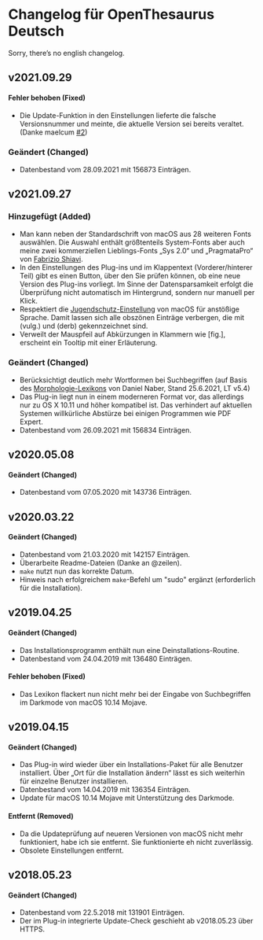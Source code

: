 # Changelog für OpenThesaurus Deutsch

Sorry, there’s no english changelog.

## v2021.09.29

#### Fehler behoben (Fixed)

- Die Update-Funktion in den Einstellungen lieferte die falsche Versionsnummer und meinte, die aktuelle Version sei bereits veraltet. (Danke maelcum [#2](https://github.com/Tekl/beolingus-deutsch-englisch/issues/2))

### Geändert (Changed)

- Datenbestand vom 28.09.2021 mit 156873  Einträgen.

## v2021.09.27

### Hinzugefügt (Added)

- Man kann neben der Standardschrift von macOS aus 28 weiteren Fonts auswählen. Die Auswahl enthält größtenteils System-Fonts aber auch meine zwei kommerziellen Lieblings-Fonts „Sys 2.0“ und „PragmataPro“ von [Fabrizio Shiavi](https://fsd.it).
- In den Einstellungen des Plug-ins und im Klappentext (Vorderer/hinterer Teil) gibt es einen Button, über den Sie prüfen können, ob eine neue Version des Plug-ins vorliegt. Im Sinne der Datensparsamkeit erfolgt die Überprüfung nicht automatisch im Hintergrund, sondern nur manuell per Klick.
- Respektiert die [Jugendschutz-Einstellung](https://support.apple.com/de-de/guide/mac-help/mchlbcf0dfe2/mac) von macOS für anstößige Sprache. Damit lassen sich alle obszönen Einträge verbergen, die mit (vulg.) und (derb) gekennzeichnet sind.
- Verweilt der Mauspfeil auf Abkürzungen in Klammern wie [fig.], erscheint ein Tooltip mit einer Erläuterung.

### Geändert (Changed)

- Berücksichtigt deutlich mehr Wortformen bei Suchbegriffen (auf Basis des [Morphologie-Lexikons](http://www.danielnaber.de/morphologie/) von Daniel Naber, Stand 25.6.2021, LT v5.4)
- Das Plug-in liegt nun in einem moderneren Format vor, das allerdings nur zu OS X 10.11 und höher kompatibel ist. Das verhindert auf aktuellen Systemen willkürliche Abstürze bei einigen Programmen wie PDF Expert.
- Datenbestand vom 26.09.2021 mit 156834 Einträgen.

## v2020.05.08

#### Geändert (Changed)

- Datenbestand vom 07.05.2020 mit 143736 Einträgen.

## v2020.03.22

#### Geändert (Changed)

- Datenbestand vom 21.03.2020 mit 142157 Einträgen.
- Überarbeite Readme-Dateien (Danke an @zeilen).
- `make` nutzt nun das korrekte Datum.
- Hinweis nach erfolgreichem `make`-Befehl um "sudo" ergänzt (erforderlich für die Installation).

## v2019.04.25

#### Geändert (Changed)

- Das Installationsprogramm enthält nun eine Deinstallations-Routine.
- Datenbestand vom 24.04.2019 mit 136480 Einträgen.

#### Fehler behoben (Fixed)

- Das Lexikon flackert nun nicht mehr bei der Eingabe von Suchbegriffen im Darkmode von macOS 10.14 Mojave.

## v2019.04.15

#### Geändert (Changed)

- Das Plug-in wird wieder über ein Installations-Paket für alle Benutzer installiert. Über „Ort für die Installation ändern“ lässt es sich weiterhin für einzelne Benutzer installieren.
- Datenbestand vom 14.04.2019 mit 136354 Einträgen.
- Update für macOS 10.14 Mojave mit Unterstützung des Darkmode.

#### Entfernt (Removed)

- Da die Updateprüfung auf neueren Versionen von macOS nicht mehr funktioniert, habe ich sie entfernt. Sie funktionierte eh nicht zuverlässig.
- Obsolete Einstellungen entfernt.

## v2018.05.23

#### Geändert (Changed)

- Datenbestand vom 22.5.2018 mit 131901 Einträgen.
- Der im Plug-in integrierte Update-Check geschieht ab v2018.05.23 über HTTPS.
